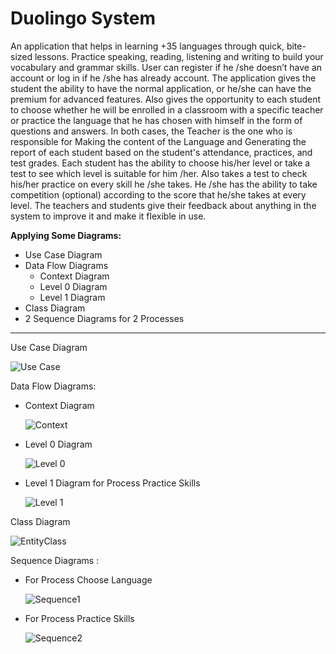 # Duolingo System
An application that helps in learning +35 languages through quick, bite-sized lessons. Practice speaking, reading, listening and writing to build your vocabulary and grammar skills. User can register if he /she doesn’t have an account or log in if he /she has already account. The application gives the student the ability to have the normal application, or he/she can have the premium for advanced features. Also gives the opportunity to each student to choose whether he will be enrolled in a classroom with a specific teacher or practice the language that he has chosen with himself in the form of questions and answers. In both cases, the Teacher is the one who is responsible for Making the content of the Language and Generating the report of each student based on the student's attendance, practices, and test grades. Each student has the ability to choose his/her level or take a test to see which level is suitable for him /her. Also takes a test to check his/her practice on every skill he /she takes. He /she has the ability to take competition (optional) according to the score that he/she takes at every level. The teachers and students give their feedback about anything in the system to improve it and make it flexible in use.

**Applying Some Diagrams:**
- Use Case Diagram
- Data Flow Diagrams
  - Context Diagram
  - Level 0 Diagram
  - Level 1 Diagram 
- Class Diagram
- 2 Sequence Diagrams for 2 Processes

-----------------------------------------------------------------------------------------------------------------------------------------------------------------------

Use Case Diagram

![Use Case](https://user-images.githubusercontent.com/92521186/217662784-f2c84203-c98f-4dba-8c95-6839e0a46445.png)

Data Flow Diagrams:
- Context Diagram

  ![Context](https://user-images.githubusercontent.com/92521186/217662942-13cff358-c536-4eb6-9343-f81885aed558.png)

- Level 0 Diagram

  ![Level 0](https://user-images.githubusercontent.com/92521186/217663045-2c320655-5fc8-48dd-8ccc-a25d8041ed2e.png)

- Level 1 Diagram for Process Practice Skills

  ![Level 1](https://user-images.githubusercontent.com/92521186/217664177-bf3fbf45-fe81-4bf5-993b-1f9c97ff3368.png)
  
Class Diagram 

  ![EntityClass](https://user-images.githubusercontent.com/92521186/217664327-74bce5b2-3558-40f1-883a-772665920abf.png)
  
Sequence Diagrams :
- For Process Choose Language

  ![Sequence1](https://user-images.githubusercontent.com/92521186/217664526-0e52f1c0-3f34-4847-b2e1-e1f988016a15.png)
  
- For Process Practice Skills

  ![Sequence2](https://user-images.githubusercontent.com/92521186/217664691-f8e79bcf-d472-41ba-9ba6-78d3ef5be781.png)





